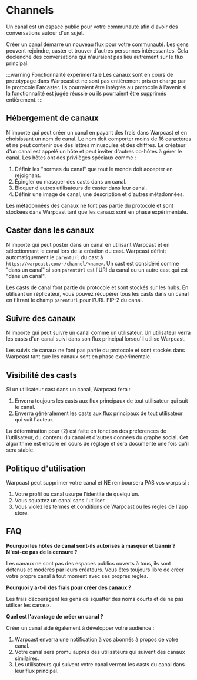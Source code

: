 # Channels

Un canal est un espace public pour votre communauté afin d'avoir des conversations autour d'un sujet.

Créer un canal démarre un nouveau flux pour votre communauté. Les gens peuvent rejoindre, caster et trouver d'autres personnes intéressantes. Cela déclenche des conversations qui n'auraient pas lieu autrement sur le flux principal.

:::warning Fonctionnalité expérimentale
Les canaux sont en cours de prototypage dans Warpcast et ne sont pas entièrement pris en charge par le protocole Farcaster. Ils pourraient être intégrés au protocole à l'avenir si la fonctionnalité est jugée réussie ou ils pourraient être supprimés entièrement.
:::

## Hébergement de canaux

N'importe qui peut créer un canal en payant des frais dans Warpcast et en choisissant un nom de canal. Le nom doit comporter moins de 16 caractères et ne peut contenir que des lettres minuscules et des chiffres. Le créateur d'un canal est appelé un hôte et peut inviter d'autres co-hôtes à gérer le canal. Les hôtes ont des privilèges spéciaux comme :

1. Définir les "normes du canal" que tout le monde doit accepter en rejoignant.
2. Épingler ou masquer des casts dans un canal.
3. Bloquer d'autres utilisateurs de caster dans leur canal.
4. Définir une image de canal, une description et d'autres métadonnées.

Les métadonnées des canaux ne font pas partie du protocole et sont stockées dans Warpcast tant que les canaux sont en phase expérimentale.

## Caster dans les canaux

N'importe qui peut poster dans un canal en utilisant Warpcast et en sélectionnant le canal lors de la création du cast. Warpcast définit automatiquement le `parentUrl` du cast à `https://warpcast.com/~/channel/<name>`. Un cast est considéré comme "dans un canal" si son `parentUrl` est l'URI du canal ou un autre cast qui est "dans un canal".

Les casts de canal font partie du protocole et sont stockés sur les hubs. En utilisant un réplicateur, vous pouvez récupérer tous les casts dans un canal en filtrant le champ `parentUrl` pour l'URL FIP-2 du canal.

## Suivre des canaux

N'importe qui peut suivre un canal comme un utilisateur. Un utilisateur verra les casts d'un canal suivi dans son flux principal lorsqu'il utilise Warpcast.

Les suivis de canaux ne font pas partie du protocole et sont stockés dans Warpcast tant que les canaux sont en phase expérimentale.

## Visibilité des casts

Si un utilisateur cast dans un canal, Warpcast fera :

1. Enverra toujours les casts aux flux principaux de tout utilisateur qui suit le canal.
2. Enverra généralement les casts aux flux principaux de tout utilisateur qui suit l'auteur.

La détermination pour (2) est faite en fonction des préférences de l'utilisateur, du contenu du canal et d'autres données du graphe social. Cet algorithme est encore en cours de réglage et sera documenté une fois qu'il sera stable.

## Politique d'utilisation

Warpcast peut supprimer votre canal et NE remboursera PAS vos warps si :

1. Votre profil ou canal usurpe l'identité de quelqu'un.
2. Vous squattez un canal sans l'utiliser.
3. Vous violez les termes et conditions de Warpcast ou les règles de l'app store.

## FAQ

**Pourquoi les hôtes de canal sont-ils autorisés à masquer et bannir ? N'est-ce pas de la censure ?**

Les canaux ne sont pas des espaces publics ouverts à tous, ils sont détenus et modérés par leurs créateurs. Vous êtes toujours libre de créer votre propre canal à tout moment avec ses propres règles.

**Pourquoi y a-t-il des frais pour créer des canaux ?**

Les frais découragent les gens de squatter des noms courts et de ne pas utiliser les canaux.

**Quel est l'avantage de créer un canal ?**

Créer un canal aide également à développer votre audience :

1. Warpcast enverra une notification à vos abonnés à propos de votre canal.
2. Votre canal sera promu auprès des utilisateurs qui suivent des canaux similaires.
3. Les utilisateurs qui suivent votre canal verront les casts du canal dans leur flux principal.